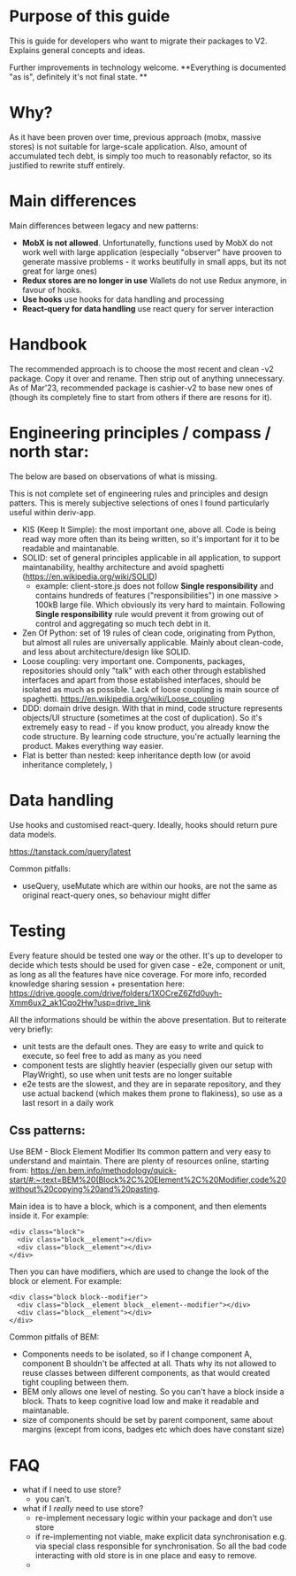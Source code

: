 # Purpose of this guide

This is guide for developers who want to migrate their packages to V2. 
Explains general concepts and ideas.

Further improvements in technology welcome. 
**Everything is documented "as is", definitely it's not final state. **

# Why?

As it have been proven over time, previous approach (mobx, massive stores) is not suitable for large-scale application. 
Also, amount of accumulated tech debt, is simply too much to reasonably refactor, so its justified to rewrite stuff entirely. 

# Main differences
Main differences between legacy and new patterns:
- **MobX is not allowed**. Unfortunatelly, functions used by MobX do not work well with large application (especially "observer" have prooven to generate massive problems - it works beutifully in small apps, but its not great for large ones)
- **Redux stores are no longer in use** Wallets do not use Redux anymore, in favour of hooks. 
- **Use hooks** use hooks for data handling and processing
- **React-query for data handling** use react query for server interaction


# Handbook

The recommended approach is to choose the most recent and clean -v2 package. Copy it over and rename. 
Then strip out of anything unnecessary. As of Mar'23, recommended package is cashier-v2 to base new ones of (though its completely fine to start from others if there are resons for it). 

# Engineering principles / compass / north star:

The below are based on observations of what is missing. 

This is not complete set of engineering rules and principles and design patters. 
This is merely subjective selections of ones I found particularly useful within deriv-app.

* KIS (Keep It Simple): the most important one, above all. Code is being read way more often than its being written, so it's important for it to be readable and maintanable.
* SOLID: set of general principles applicable in all application, to support maintanability, healthy architecture and avoid spaghetti (https://en.wikipedia.org/wiki/SOLID)
  * example: client-store.js does not follow **Single responsibility** and contains hundreds of features ("responsibilities") in one massive > 100kB large file. Which obviously its very hard to maintain. Following **Single responsibility** rule would prevent it from growing out of control and aggregating so much tech debt in it.
* Zen Of Python: set of 19 rules of clean code, originating from Python, but almost all rules are universally applicable. Mainly about clean-code, and less about architecture/design like SOLID.
* Loose coupling: very important one. Components, packages, repositories should only "talk" with each other through established interfaces and apart from those established interfaces, should be isolated as much as possible. Lack of loose coupling is main source of spaghetti. https://en.wikipedia.org/wiki/Loose_coupling
* DDD: domain drive design. With that in mind, code structure represents objects/UI structure (sometimes at the cost of duplication). So it's extremely easy to read - if you know product, you already know the code structure. By learning code structure, you're actually learning the product. Makes everything way easier.
* Flat is better than nested: keep inheritance depth low (or avoid inheritance completely, )

# Data handling

Use hooks and customised react-query. 
Ideally, hooks should return pure data models. 

https://tanstack.com/query/latest

Common pitfalls:
- useQuery, useMutate which are within our hooks, are not the same as original react-query ones, so behaviour might differ 

# Testing

Every feature should be tested one way or the other. 
It's up to developer to decide which tests should be used for given case - e2e, component or unit, as long as all the features have nice coverage. 
For more info, recorded knowledge sharing session + presentation here:
https://drive.google.com/drive/folders/1XOCreZ6Zfd0uyh-Xmm6ux2_ak1Cqo2Hw?usp=drive_link

All the informations should be within the above presentation. But to reiterate very briefly:
- unit tests are the default ones. They are easy to write and quick to execute, so feel free to add as many as you need
- component tests are slightly heavier (especially given our setup with PlayWright), so use when unit tests are no longer suitable
- e2e tests are the slowest, and they are in separate repository, and they use actual backend (which makes them prone to flakiness), so use as a last resort in a daily work

## Css patterns:
Use BEM - Block Element Modifier
Its common pattern and very easy to understand and maintain. There are plenty of resources online, starting from: https://en.bem.info/methodology/quick-start/#:~:text=BEM%20(Block%2C%20Element%2C%20Modifier,code%20without%20copying%20and%20pasting.

Main idea is to have a block, which is a component, and then elements inside it. For example:
```
<div class="block">
  <div class="block__element"></div>
  <div class="block__element"></div>
</div>
```
Then you can have modifiers, which are used to change the look of the block or element. For example:
```
<div class="block block--modifier">
  <div class="block__element block__element--modifier"></div>
  <div class="block__element"></div>
</div>
```

Common pitfalls of BEM:
- Components needs to be isolated, so if I change component A, component B shouldn't be affected at all. Thats why its not allowed to reuse classes between different components, as that would created tight coupling between them.
- BEM only allows one level of nesting. So you can't have a block inside a block. Thats to keep cognitive load low and make it readable and maintanable.
- size of components should be set by parent component, same about margins (except from icons, badges etc which does have constant size)

# FAQ
- what if I need to use store?
  * you can't.
- what if I *really* need to use store?
  * re-implement necessary logic within your package and don't use store
  * if re-implementing not viable, make explicit data synchronisation e.g. via special class responsible for synchronisation. So all the bad code interacting with old store is in one place and easy to remove.
  * 
